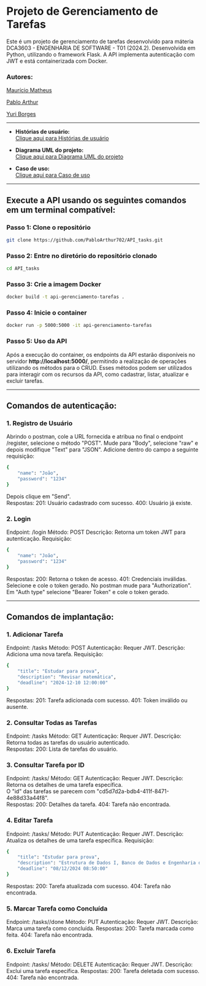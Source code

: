 # **Projeto de Gerenciamento de Tarefas**

Este é um projeto de gerenciamento de tarefas desenvolvido para máteria DCA3603 - ENGENHARIA DE SOFTWARE - T01 (2024.2). Desenvolvida em Python, utilizando o framework Flask. A API implementa autenticação com JWT e está containerizada com Docker.

### **Autores:**

[Maurício Matheus](https://github.com/MauricioMatheus)

[Pablo Arthur](https://github.com/PabloArthur702)

[Yuri Borges](https://github.com/YuriFBorges)

---

- **Histórias de usuário:**  
  [Clique aqui para Histórias de usuário](https://drive.google.com/drive/folders/141v8i4cvNGrrzBccZesZNT_eU48w4BHv?usp=sharing)  

- **Diagrama UML do projeto:**  
  [Clique aqui para Diagrama UML do projeto](https://drive.google.com/drive/folders/1sM3cB320fvlwXP4lYR8_cxHk7plEDnPT?usp=sharing)  

- **Caso de uso:**  
  [Clique aqui para Caso de uso](https://drive.google.com/drive/folders/1zfTk6-IrFdoyXAVV9pJAegro8bxOK0Jq?usp=sharing)
  
---

## **Execute a API usando os seguintes comandos em um terminal compatível:**

### **Passo 1: Clone o repositório**
```bash
git clone https://github.com/PabloArthur702/API_tasks.git
```
### **Passo 2: Entre no diretório do repositório clonado**
```bash
cd API_tasks
```

### **Passo 3: Crie a imagem Docker**
```bash
docker build -t api-gerenciamento-tarefas .
```

### **Passo 4: Inicie o container**
```bash
docker run -p 5000:5000 -it api-gerenciamento-tarefas
```

### **Passo 5: Uso da API**
Após a execução do container, os endpoints da API estarão disponíveis no servidor **http://localhost:5000/**, permitindo a realização de operações utilizando os métodos para o CRUD. Esses métodos podem ser utilizados para interagir com os recursos da API, como cadastrar, listar, atualizar e excluir tarefas.

---

## **Comandos de autenticação:**

### **1. Registro de Usuário**
Abrindo o postman, cole a URL fornecida e atribua no final o endpoint /register, selecione o método "POST". Mude para "Body", selecione "raw" e depois modifique "Text" para "JSON". Adicione dentro do campo a seguinte requisição:
```bash
{
    "name": "João",
    "password": "1234"
}
```
Depois clique em "Send".  
Respostas:
201: Usuário cadastrado com sucesso.
400: Usuário já existe.
### **2. Login**
Endpoint: /login
Método: POST
Descrição: Retorna um token JWT para autenticação.
Requisição:
```bash
{
    "name": "João",
    "password": "1234"
}
```
Respostas:
200: Retorna o token de acesso.
401: Credenciais inválidas.  
Selecione e cole o token gerado. No postman mude para "Authorization". Em "Auth type" selecione "Bearer Token" e cole o token gerado.

---

## **Comandos de implantação:**

### **1. Adicionar Tarefa**
Endpoint: /tasks
Método: POST
Autenticação: Requer JWT.
Descrição: Adiciona uma nova tarefa.
Requisição:
```bash
{
    "title": "Estudar para prova",
    "description": "Revisar matemática",
    "deadline": "2024-12-10 12:00:00"
}
```
Respostas:
201: Tarefa adicionada com sucesso.
401: Token inválido ou ausente.
### **2. Consultar Todas as Tarefas**
Endpoint: /tasks
Método: GET
Autenticação: Requer JWT.
Descrição: Retorna todas as tarefas do usuário autenticado.  
Respostas:
200: Lista de tarefas do usuário.
### **3. Consultar Tarefa por ID**
Endpoint: /tasks/<id>
Método: GET
Autenticação: Requer JWT.
Descrição: Retorna os detalhes de uma tarefa específica.  
O "id" das tarefas se parecem com "cd5d7d2a-bdb4-411f-8471-4e88d33a44f8".  
Respostas:
200: Detalhes da tarefa.
404: Tarefa não encontrada.
### **4. Editar Tarefa**
Endpoint: /tasks/<id>
Método: PUT
Autenticação: Requer JWT.
Descrição: Atualiza os detalhes de uma tarefa específica.
Requisição:
```bash
{
    "title": "Estudar para prova",
    "description": "Estrutura de Dados I, Banco de Dados e Engenharia de Software",
    "deadline": "08/12/2024 08:50:00"
}
```
Respostas:
200: Tarefa atualizada com sucesso.
404: Tarefa não encontrada.
### **5. Marcar Tarefa como Concluída**
Endpoint: /tasks/<id>/done
Método: PUT
Autenticação: Requer JWT.
Descrição: Marca uma tarefa como concluída.
Respostas:
200: Tarefa marcada como feita.
404: Tarefa não encontrada.
### **6. Excluir Tarefa**
Endpoint: /tasks/<id>
Método: DELETE
Autenticação: Requer JWT.
Descrição: Exclui uma tarefa específica.
Respostas:
200: Tarefa deletada com sucesso.
404: Tarefa não encontrada.
